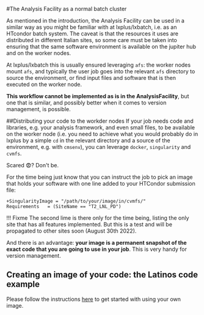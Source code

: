 <!--
 Copyright 2021 dciangot
 
 Licensed under the Apache License, Version 2.0 (the "License");
 you may not use this file except in compliance with the License.
 You may obtain a copy of the License at
 
     http://www.apache.org/licenses/LICENSE-2.0
 
 Unless required by applicable law or agreed to in writing, software
 distributed under the License is distributed on an "AS IS" BASIS,
 WITHOUT WARRANTIES OR CONDITIONS OF ANY KIND, either express or implied.
 See the License for the specific language governing permissions and
 limitations under the License.
-->
#The Analysis Facility as a normal batch cluster

As mentioned in the introduction, the Analysis Facility can be used in a similar way as you might be familiar with at lxplus/lxbatch, i.e. as an HTcondor batch system.
The caveat is that the resources it uses are distributed in different Italian sites, so some care must be taken into ensuring that the same software environment is available on the jupiter hub and on the worker nodes.

At lxplus/lxbatch this is usually ensured leveraging ```afs```: the worker nodes mount ```afs```, and typically the user job goes into the relevant ```afs``` directory to source the environment, or find input files and software that is then executed on the worker node.

**This workflow cannot be implemented as is in the AnalysisFacility**, but one that is similar, and possibly better when it comes to version management, is possible.

##Distributing your code to the workder nodes
If your job needs code and libraries, e.g. your analysis framework, and even small files, to be available on the worker node (i.e. you need to achieve what you would probably do in lxplus by a simple ```cd``` in the relevant directory and a source of the environment, e.g. with ```cmsenv```), you can leverage ```docker```, ```singularity``` and ```cvmfs```. 

Scared :fearful:? Don't be. 

For the time being just know that you can instruct the job to pick an image that holds your software with one line added to your HTCondor submission file:

```
+SingularityImage = "/path/to/your/image/in/cvmfs/"
Requirements   = (SiteName == "T2_LNL_PD")
```

!!! Fixme
     The second lime is there only for the time being, listing the only site that has all features implemented. But this is a test and will be propagated to other sites soon (August 30th 2022).

And there is an advantage: **your image is a permanent snapshot of the exact code that you are going to use in your job**. This is very handy for version management.

## Creating an image of your code: the Latinos code example

Please follow the instructions [here](../user_defined_image.md) to get started with using your own image.
